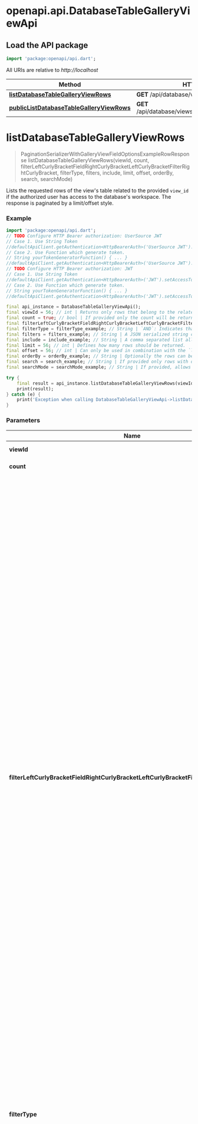 # openapi.api.DatabaseTableGalleryViewApi

## Load the API package
```dart
import 'package:openapi/api.dart';
```

All URIs are relative to *http://localhost*

Method | HTTP request | Description
------------- | ------------- | -------------
[**listDatabaseTableGalleryViewRows**](DatabaseTableGalleryViewApi.md#listdatabasetablegalleryviewrows) | **GET** /api/database/views/gallery/{view_id}/ | 
[**publicListDatabaseTableGalleryViewRows**](DatabaseTableGalleryViewApi.md#publiclistdatabasetablegalleryviewrows) | **GET** /api/database/views/gallery/{slug}/public/rows/ | 


# **listDatabaseTableGalleryViewRows**
> PaginationSerializerWithGalleryViewFieldOptionsExampleRowResponse listDatabaseTableGalleryViewRows(viewId, count, filterLeftCurlyBracketFieldRightCurlyBracketLeftCurlyBracketFilterRightCurlyBracket, filterType, filters, include, limit, offset, orderBy, search, searchMode)



Lists the requested rows of the view's table related to the provided `view_id` if the authorized user has access to the database's workspace. The response is paginated by a limit/offset style.

### Example
```dart
import 'package:openapi/api.dart';
// TODO Configure HTTP Bearer authorization: UserSource JWT
// Case 1. Use String Token
//defaultApiClient.getAuthentication<HttpBearerAuth>('UserSource JWT').setAccessToken('YOUR_ACCESS_TOKEN');
// Case 2. Use Function which generate token.
// String yourTokenGeneratorFunction() { ... }
//defaultApiClient.getAuthentication<HttpBearerAuth>('UserSource JWT').setAccessToken(yourTokenGeneratorFunction);
// TODO Configure HTTP Bearer authorization: JWT
// Case 1. Use String Token
//defaultApiClient.getAuthentication<HttpBearerAuth>('JWT').setAccessToken('YOUR_ACCESS_TOKEN');
// Case 2. Use Function which generate token.
// String yourTokenGeneratorFunction() { ... }
//defaultApiClient.getAuthentication<HttpBearerAuth>('JWT').setAccessToken(yourTokenGeneratorFunction);

final api_instance = DatabaseTableGalleryViewApi();
final viewId = 56; // int | Returns only rows that belong to the related view's table.
final count = true; // bool | If provided only the count will be returned.
final filterLeftCurlyBracketFieldRightCurlyBracketLeftCurlyBracketFilterRightCurlyBracket = filterLeftCurlyBracketFieldRightCurlyBracketLeftCurlyBracketFilterRightCurlyBracket_example; // String | The rows can optionally be filtered by the same view filters available for the views. Multiple filters can be provided if they follow the same format. The field and filter variable indicate how to filter and the value indicates where to filter on.  For example if you provide the following GET parameter `filter__field_1__equal=test` then only rows where the value of field_1 is equal to test are going to be returned.  The following filters are available: equal, not_equal, filename_contains, files_lower_than, has_file_type, contains, contains_not, contains_word, doesnt_contain_word, length_is_lower_than, higher_than, higher_than_or_equal, lower_than, lower_than_or_equal, is_even_and_whole, date_equal, date_before, date_before_or_equal, date_after_days_ago, date_after, date_after_or_equal, date_not_equal, date_equals_today, date_before_today, date_after_today, date_within_days, date_within_weeks, date_within_months, date_equals_days_ago, date_equals_months_ago, date_equals_years_ago, date_equals_week, date_equals_month, date_equals_day_of_month, date_equals_year, date_is, date_is_not, date_is_before, date_is_on_or_before, date_is_after, date_is_on_or_after, date_is_within, single_select_equal, single_select_not_equal, single_select_is_any_of, single_select_is_none_of, link_row_has, link_row_has_not, link_row_contains, link_row_not_contains, boolean, empty, not_empty, multiple_select_has, multiple_select_has_not, multiple_collaborators_has, multiple_collaborators_has_not, user_is, user_is_not, has_value_equal, has_not_value_equal, has_value_contains, has_not_value_contains, has_value_contains_word, has_not_value_contains_word, has_value_length_is_lower_than, has_all_values_equal, has_empty_value, has_not_empty_value, has_any_select_option_equal, has_none_select_option_equal.  **Please note that if the `filters` parameter is provided, this parameter will be ignored.**     **Please note that by passing the filter parameters the view filters saved for the view itself will be ignored.**
final filterType = filterType_example; // String | `AND`: Indicates that the rows must match all the provided filters.  `OR`: Indicates that the rows only have to match one of the filters.  This works only if two or more filters are provided.  **Please note that if the `filters` parameter is provided, this parameter will be ignored.**
final filters = filters_example; // String | A JSON serialized string containing the filter tree to apply to this view. The filter tree is a nested structure containing the filters that need to be applied.   An example of a valid filter tree is the following:`{\"filter_type\": \"AND\", \"filters\": [{\"field\": 1, \"type\": \"equal\", \"value\": \"test\"}]}`. The `field` value must be the ID of the field to filter on, or the name of the field if `user_field_names` is true.  The following filters are available: equal, not_equal, filename_contains, files_lower_than, has_file_type, contains, contains_not, contains_word, doesnt_contain_word, length_is_lower_than, higher_than, higher_than_or_equal, lower_than, lower_than_or_equal, is_even_and_whole, date_equal, date_before, date_before_or_equal, date_after_days_ago, date_after, date_after_or_equal, date_not_equal, date_equals_today, date_before_today, date_after_today, date_within_days, date_within_weeks, date_within_months, date_equals_days_ago, date_equals_months_ago, date_equals_years_ago, date_equals_week, date_equals_month, date_equals_day_of_month, date_equals_year, date_is, date_is_not, date_is_before, date_is_on_or_before, date_is_after, date_is_on_or_after, date_is_within, single_select_equal, single_select_not_equal, single_select_is_any_of, single_select_is_none_of, link_row_has, link_row_has_not, link_row_contains, link_row_not_contains, boolean, empty, not_empty, multiple_select_has, multiple_select_has_not, multiple_collaborators_has, multiple_collaborators_has_not, user_is, user_is_not, has_value_equal, has_not_value_equal, has_value_contains, has_not_value_contains, has_value_contains_word, has_not_value_contains_word, has_value_length_is_lower_than, has_all_values_equal, has_empty_value, has_not_empty_value, has_any_select_option_equal, has_none_select_option_equal.  **Please note that if this parameter is provided, all other `filter__{field}__{filter}` will be ignored, as well as the `filter_type` parameter.**  **Please note that by passing the filters parameter the view filters saved for the view itself will be ignored.**
final include = include_example; // String | A comma separated list allowing the values of `field_options` and `row_metadata` which will add the object/objects with the same name to the response if included. The `field_options` object contains user defined view settings for each field. For example the field's width is included in here. The `row_metadata` object includes extra row specific data on a per row basis.
final limit = 56; // int | Defines how many rows should be returned.
final offset = 56; // int | Can only be used in combination with the `limit` parameter and defines from which offset the rows should be returned.
final orderBy = orderBy_example; // String | Optionally the rows can be ordered by provided field ids separated by comma. By default a field is ordered in ascending (A-Z) order, but by prepending the field with a '-' it can be ordered descending (Z-A).
final search = search_example; // String | If provided only rows with data that matches the search query are going to be returned.
final searchMode = searchMode_example; // String | If provided, allows API consumers to determine what kind of search experience they wish to have. If the default `SearchModes.MODE_FT_WITH_COUNT` is used, then Postgres full-text search is used. If `SearchModes.MODE_COMPAT` is provided then the search term will be exactly searched for including whitespace on each cell. This is the Baserow legacy search behaviour.

try {
    final result = api_instance.listDatabaseTableGalleryViewRows(viewId, count, filterLeftCurlyBracketFieldRightCurlyBracketLeftCurlyBracketFilterRightCurlyBracket, filterType, filters, include, limit, offset, orderBy, search, searchMode);
    print(result);
} catch (e) {
    print('Exception when calling DatabaseTableGalleryViewApi->listDatabaseTableGalleryViewRows: $e\n');
}
```

### Parameters

Name | Type | Description  | Notes
------------- | ------------- | ------------- | -------------
 **viewId** | **int**| Returns only rows that belong to the related view's table. | 
 **count** | **bool**| If provided only the count will be returned. | [optional] 
 **filterLeftCurlyBracketFieldRightCurlyBracketLeftCurlyBracketFilterRightCurlyBracket** | **String**| The rows can optionally be filtered by the same view filters available for the views. Multiple filters can be provided if they follow the same format. The field and filter variable indicate how to filter and the value indicates where to filter on.  For example if you provide the following GET parameter `filter__field_1__equal=test` then only rows where the value of field_1 is equal to test are going to be returned.  The following filters are available: equal, not_equal, filename_contains, files_lower_than, has_file_type, contains, contains_not, contains_word, doesnt_contain_word, length_is_lower_than, higher_than, higher_than_or_equal, lower_than, lower_than_or_equal, is_even_and_whole, date_equal, date_before, date_before_or_equal, date_after_days_ago, date_after, date_after_or_equal, date_not_equal, date_equals_today, date_before_today, date_after_today, date_within_days, date_within_weeks, date_within_months, date_equals_days_ago, date_equals_months_ago, date_equals_years_ago, date_equals_week, date_equals_month, date_equals_day_of_month, date_equals_year, date_is, date_is_not, date_is_before, date_is_on_or_before, date_is_after, date_is_on_or_after, date_is_within, single_select_equal, single_select_not_equal, single_select_is_any_of, single_select_is_none_of, link_row_has, link_row_has_not, link_row_contains, link_row_not_contains, boolean, empty, not_empty, multiple_select_has, multiple_select_has_not, multiple_collaborators_has, multiple_collaborators_has_not, user_is, user_is_not, has_value_equal, has_not_value_equal, has_value_contains, has_not_value_contains, has_value_contains_word, has_not_value_contains_word, has_value_length_is_lower_than, has_all_values_equal, has_empty_value, has_not_empty_value, has_any_select_option_equal, has_none_select_option_equal.  **Please note that if the `filters` parameter is provided, this parameter will be ignored.**     **Please note that by passing the filter parameters the view filters saved for the view itself will be ignored.** | [optional] 
 **filterType** | **String**| `AND`: Indicates that the rows must match all the provided filters.  `OR`: Indicates that the rows only have to match one of the filters.  This works only if two or more filters are provided.  **Please note that if the `filters` parameter is provided, this parameter will be ignored.** | [optional] 
 **filters** | **String**| A JSON serialized string containing the filter tree to apply to this view. The filter tree is a nested structure containing the filters that need to be applied.   An example of a valid filter tree is the following:`{\"filter_type\": \"AND\", \"filters\": [{\"field\": 1, \"type\": \"equal\", \"value\": \"test\"}]}`. The `field` value must be the ID of the field to filter on, or the name of the field if `user_field_names` is true.  The following filters are available: equal, not_equal, filename_contains, files_lower_than, has_file_type, contains, contains_not, contains_word, doesnt_contain_word, length_is_lower_than, higher_than, higher_than_or_equal, lower_than, lower_than_or_equal, is_even_and_whole, date_equal, date_before, date_before_or_equal, date_after_days_ago, date_after, date_after_or_equal, date_not_equal, date_equals_today, date_before_today, date_after_today, date_within_days, date_within_weeks, date_within_months, date_equals_days_ago, date_equals_months_ago, date_equals_years_ago, date_equals_week, date_equals_month, date_equals_day_of_month, date_equals_year, date_is, date_is_not, date_is_before, date_is_on_or_before, date_is_after, date_is_on_or_after, date_is_within, single_select_equal, single_select_not_equal, single_select_is_any_of, single_select_is_none_of, link_row_has, link_row_has_not, link_row_contains, link_row_not_contains, boolean, empty, not_empty, multiple_select_has, multiple_select_has_not, multiple_collaborators_has, multiple_collaborators_has_not, user_is, user_is_not, has_value_equal, has_not_value_equal, has_value_contains, has_not_value_contains, has_value_contains_word, has_not_value_contains_word, has_value_length_is_lower_than, has_all_values_equal, has_empty_value, has_not_empty_value, has_any_select_option_equal, has_none_select_option_equal.  **Please note that if this parameter is provided, all other `filter__{field}__{filter}` will be ignored, as well as the `filter_type` parameter.**  **Please note that by passing the filters parameter the view filters saved for the view itself will be ignored.** | [optional] 
 **include** | **String**| A comma separated list allowing the values of `field_options` and `row_metadata` which will add the object/objects with the same name to the response if included. The `field_options` object contains user defined view settings for each field. For example the field's width is included in here. The `row_metadata` object includes extra row specific data on a per row basis. | [optional] 
 **limit** | **int**| Defines how many rows should be returned. | [optional] 
 **offset** | **int**| Can only be used in combination with the `limit` parameter and defines from which offset the rows should be returned. | [optional] 
 **orderBy** | **String**| Optionally the rows can be ordered by provided field ids separated by comma. By default a field is ordered in ascending (A-Z) order, but by prepending the field with a '-' it can be ordered descending (Z-A). | [optional] 
 **search** | **String**| If provided only rows with data that matches the search query are going to be returned. | [optional] 
 **searchMode** | **String**| If provided, allows API consumers to determine what kind of search experience they wish to have. If the default `SearchModes.MODE_FT_WITH_COUNT` is used, then Postgres full-text search is used. If `SearchModes.MODE_COMPAT` is provided then the search term will be exactly searched for including whitespace on each cell. This is the Baserow legacy search behaviour. | [optional] 

### Return type

[**PaginationSerializerWithGalleryViewFieldOptionsExampleRowResponse**](PaginationSerializerWithGalleryViewFieldOptionsExampleRowResponse.md)

### Authorization

[UserSource JWT](../README.md#UserSource JWT), [JWT](../README.md#JWT)

### HTTP request headers

 - **Content-Type**: Not defined
 - **Accept**: application/json

[[Back to top]](#) [[Back to API list]](../README.md#documentation-for-api-endpoints) [[Back to Model list]](../README.md#documentation-for-models) [[Back to README]](../README.md)

# **publicListDatabaseTableGalleryViewRows**
> PublicPaginationSerializerWithGalleryViewFieldOptionsExampleRowResponse publicListDatabaseTableGalleryViewRows(slug, count, excludeFields, filterLeftCurlyBracketFieldRightCurlyBracketLeftCurlyBracketFilterRightCurlyBracket, filterType, filters, include, includeFields, limit, offset, orderBy, page, search, searchMode, size)



Lists the requested rows of the view's table related to the provided `slug` if the gallery view is public.The response is paginated either by a limit/offset or page/size style. The style depends on the provided GET parameters. The properties of the returned rows depends on which fields the table has. For a complete overview of fields use the **list_database_table_fields** endpoint to list them all. In the example all field types are listed, but normally the number in field_{id} key is going to be the id of the field. The value is what the user has provided and the format of it depends on the fields type.  

### Example
```dart
import 'package:openapi/api.dart';
// TODO Configure HTTP Bearer authorization: UserSource JWT
// Case 1. Use String Token
//defaultApiClient.getAuthentication<HttpBearerAuth>('UserSource JWT').setAccessToken('YOUR_ACCESS_TOKEN');
// Case 2. Use Function which generate token.
// String yourTokenGeneratorFunction() { ... }
//defaultApiClient.getAuthentication<HttpBearerAuth>('UserSource JWT').setAccessToken(yourTokenGeneratorFunction);
// TODO Configure HTTP Bearer authorization: JWT
// Case 1. Use String Token
//defaultApiClient.getAuthentication<HttpBearerAuth>('JWT').setAccessToken('YOUR_ACCESS_TOKEN');
// Case 2. Use Function which generate token.
// String yourTokenGeneratorFunction() { ... }
//defaultApiClient.getAuthentication<HttpBearerAuth>('JWT').setAccessToken(yourTokenGeneratorFunction);

final api_instance = DatabaseTableGalleryViewApi();
final slug = slug_example; // String | Returns only rows that belong to the related view.
final count = true; // bool | If provided only the count will be returned.
final excludeFields = excludeFields_example; // String | All the fields are included in the response by default. You can select a subset of fields by providing the exclude_fields query parameter. If you for example provide the following GET parameter `exclude_fields=field_1,field_2` then the fields with id `1` and id `2` are going to be excluded from the selection and response. 
final filterLeftCurlyBracketFieldRightCurlyBracketLeftCurlyBracketFilterRightCurlyBracket = filterLeftCurlyBracketFieldRightCurlyBracketLeftCurlyBracketFilterRightCurlyBracket_example; // String | The rows can optionally be filtered by the same view filters available for the views. Multiple filters can be provided if they follow the same format. The field and filter variable indicate how to filter and the value indicates where to filter on.  For example if you provide the following GET parameter `filter__field_1__equal=test` then only rows where the value of field_1 is equal to test are going to be returned.  The following filters are available: equal, not_equal, filename_contains, files_lower_than, has_file_type, contains, contains_not, contains_word, doesnt_contain_word, length_is_lower_than, higher_than, higher_than_or_equal, lower_than, lower_than_or_equal, is_even_and_whole, date_equal, date_before, date_before_or_equal, date_after_days_ago, date_after, date_after_or_equal, date_not_equal, date_equals_today, date_before_today, date_after_today, date_within_days, date_within_weeks, date_within_months, date_equals_days_ago, date_equals_months_ago, date_equals_years_ago, date_equals_week, date_equals_month, date_equals_day_of_month, date_equals_year, date_is, date_is_not, date_is_before, date_is_on_or_before, date_is_after, date_is_on_or_after, date_is_within, single_select_equal, single_select_not_equal, single_select_is_any_of, single_select_is_none_of, link_row_has, link_row_has_not, link_row_contains, link_row_not_contains, boolean, empty, not_empty, multiple_select_has, multiple_select_has_not, multiple_collaborators_has, multiple_collaborators_has_not, user_is, user_is_not, has_value_equal, has_not_value_equal, has_value_contains, has_not_value_contains, has_value_contains_word, has_not_value_contains_word, has_value_length_is_lower_than, has_all_values_equal, has_empty_value, has_not_empty_value, has_any_select_option_equal, has_none_select_option_equal.  **Please note that if the `filters` parameter is provided, this parameter will be ignored.**   
final filterType = filterType_example; // String | `AND`: Indicates that the rows must match all the provided filters.  `OR`: Indicates that the rows only have to match one of the filters.  This works only if two or more filters are provided.  **Please note that if the `filters` parameter is provided, this parameter will be ignored.**
final filters = filters_example; // String | A JSON serialized string containing the filter tree to apply to this view. The filter tree is a nested structure containing the filters that need to be applied.   An example of a valid filter tree is the following:`{\"filter_type\": \"AND\", \"filters\": [{\"field\": 1, \"type\": \"equal\", \"value\": \"test\"}]}`. The `field` value must be the ID of the field to filter on, or the name of the field if `user_field_names` is true.  The following filters are available: equal, not_equal, filename_contains, files_lower_than, has_file_type, contains, contains_not, contains_word, doesnt_contain_word, length_is_lower_than, higher_than, higher_than_or_equal, lower_than, lower_than_or_equal, is_even_and_whole, date_equal, date_before, date_before_or_equal, date_after_days_ago, date_after, date_after_or_equal, date_not_equal, date_equals_today, date_before_today, date_after_today, date_within_days, date_within_weeks, date_within_months, date_equals_days_ago, date_equals_months_ago, date_equals_years_ago, date_equals_week, date_equals_month, date_equals_day_of_month, date_equals_year, date_is, date_is_not, date_is_before, date_is_on_or_before, date_is_after, date_is_on_or_after, date_is_within, single_select_equal, single_select_not_equal, single_select_is_any_of, single_select_is_none_of, link_row_has, link_row_has_not, link_row_contains, link_row_not_contains, boolean, empty, not_empty, multiple_select_has, multiple_select_has_not, multiple_collaborators_has, multiple_collaborators_has_not, user_is, user_is_not, has_value_equal, has_not_value_equal, has_value_contains, has_not_value_contains, has_value_contains_word, has_not_value_contains_word, has_value_length_is_lower_than, has_all_values_equal, has_empty_value, has_not_empty_value, has_any_select_option_equal, has_none_select_option_equal.  **Please note that if this parameter is provided, all other `filter__{field}__{filter}` will be ignored, as well as the `filter_type` parameter.**
final include = include_example; // String | A comma separated list allowing the values of `field_options` which will add the object/objects with the same name to the response if included. The `field_options` object contains user defined view settings for each field. For example the field's width is included in here.
final includeFields = includeFields_example; // String | All the fields are included in the response by default. You can select a subset of fields by providing the fields query parameter. If you for example provide the following GET parameter `include_fields=field_1,field_2` then only the fields with id `1` and id `2` are going to be selected and included in the response.
final limit = 56; // int | Defines how many rows should be returned.
final offset = 56; // int | Can only be used in combination with the `limit` parameter and defines from which offset the rows should be returned.
final orderBy = orderBy_example; // String | Optionally the rows can be ordered by provided field ids separated by comma. By default a field is ordered in ascending (A-Z) order, but by prepending the field with a '-' it can be ordered descending (Z-A).
final page = 56; // int | Defines which page of rows should be returned. Either the `page` or `limit` can be provided, not both.
final search = search_example; // String | If provided only rows with data that matches the search query are going to be returned.
final searchMode = searchMode_example; // String | If provided, allows API consumers to determine what kind of search experience they wish to have. If the default `SearchModes.MODE_FT_WITH_COUNT` is used, then Postgres full-text search is used. If `SearchModes.MODE_COMPAT` is provided then the search term will be exactly searched for including whitespace on each cell. This is the Baserow legacy search behaviour.
final size = 56; // int | Can only be used in combination with the `page` parameter and defines how many rows should be returned.

try {
    final result = api_instance.publicListDatabaseTableGalleryViewRows(slug, count, excludeFields, filterLeftCurlyBracketFieldRightCurlyBracketLeftCurlyBracketFilterRightCurlyBracket, filterType, filters, include, includeFields, limit, offset, orderBy, page, search, searchMode, size);
    print(result);
} catch (e) {
    print('Exception when calling DatabaseTableGalleryViewApi->publicListDatabaseTableGalleryViewRows: $e\n');
}
```

### Parameters

Name | Type | Description  | Notes
------------- | ------------- | ------------- | -------------
 **slug** | **String**| Returns only rows that belong to the related view. | 
 **count** | **bool**| If provided only the count will be returned. | [optional] 
 **excludeFields** | **String**| All the fields are included in the response by default. You can select a subset of fields by providing the exclude_fields query parameter. If you for example provide the following GET parameter `exclude_fields=field_1,field_2` then the fields with id `1` and id `2` are going to be excluded from the selection and response.  | [optional] 
 **filterLeftCurlyBracketFieldRightCurlyBracketLeftCurlyBracketFilterRightCurlyBracket** | **String**| The rows can optionally be filtered by the same view filters available for the views. Multiple filters can be provided if they follow the same format. The field and filter variable indicate how to filter and the value indicates where to filter on.  For example if you provide the following GET parameter `filter__field_1__equal=test` then only rows where the value of field_1 is equal to test are going to be returned.  The following filters are available: equal, not_equal, filename_contains, files_lower_than, has_file_type, contains, contains_not, contains_word, doesnt_contain_word, length_is_lower_than, higher_than, higher_than_or_equal, lower_than, lower_than_or_equal, is_even_and_whole, date_equal, date_before, date_before_or_equal, date_after_days_ago, date_after, date_after_or_equal, date_not_equal, date_equals_today, date_before_today, date_after_today, date_within_days, date_within_weeks, date_within_months, date_equals_days_ago, date_equals_months_ago, date_equals_years_ago, date_equals_week, date_equals_month, date_equals_day_of_month, date_equals_year, date_is, date_is_not, date_is_before, date_is_on_or_before, date_is_after, date_is_on_or_after, date_is_within, single_select_equal, single_select_not_equal, single_select_is_any_of, single_select_is_none_of, link_row_has, link_row_has_not, link_row_contains, link_row_not_contains, boolean, empty, not_empty, multiple_select_has, multiple_select_has_not, multiple_collaborators_has, multiple_collaborators_has_not, user_is, user_is_not, has_value_equal, has_not_value_equal, has_value_contains, has_not_value_contains, has_value_contains_word, has_not_value_contains_word, has_value_length_is_lower_than, has_all_values_equal, has_empty_value, has_not_empty_value, has_any_select_option_equal, has_none_select_option_equal.  **Please note that if the `filters` parameter is provided, this parameter will be ignored.**    | [optional] 
 **filterType** | **String**| `AND`: Indicates that the rows must match all the provided filters.  `OR`: Indicates that the rows only have to match one of the filters.  This works only if two or more filters are provided.  **Please note that if the `filters` parameter is provided, this parameter will be ignored.** | [optional] 
 **filters** | **String**| A JSON serialized string containing the filter tree to apply to this view. The filter tree is a nested structure containing the filters that need to be applied.   An example of a valid filter tree is the following:`{\"filter_type\": \"AND\", \"filters\": [{\"field\": 1, \"type\": \"equal\", \"value\": \"test\"}]}`. The `field` value must be the ID of the field to filter on, or the name of the field if `user_field_names` is true.  The following filters are available: equal, not_equal, filename_contains, files_lower_than, has_file_type, contains, contains_not, contains_word, doesnt_contain_word, length_is_lower_than, higher_than, higher_than_or_equal, lower_than, lower_than_or_equal, is_even_and_whole, date_equal, date_before, date_before_or_equal, date_after_days_ago, date_after, date_after_or_equal, date_not_equal, date_equals_today, date_before_today, date_after_today, date_within_days, date_within_weeks, date_within_months, date_equals_days_ago, date_equals_months_ago, date_equals_years_ago, date_equals_week, date_equals_month, date_equals_day_of_month, date_equals_year, date_is, date_is_not, date_is_before, date_is_on_or_before, date_is_after, date_is_on_or_after, date_is_within, single_select_equal, single_select_not_equal, single_select_is_any_of, single_select_is_none_of, link_row_has, link_row_has_not, link_row_contains, link_row_not_contains, boolean, empty, not_empty, multiple_select_has, multiple_select_has_not, multiple_collaborators_has, multiple_collaborators_has_not, user_is, user_is_not, has_value_equal, has_not_value_equal, has_value_contains, has_not_value_contains, has_value_contains_word, has_not_value_contains_word, has_value_length_is_lower_than, has_all_values_equal, has_empty_value, has_not_empty_value, has_any_select_option_equal, has_none_select_option_equal.  **Please note that if this parameter is provided, all other `filter__{field}__{filter}` will be ignored, as well as the `filter_type` parameter.** | [optional] 
 **include** | **String**| A comma separated list allowing the values of `field_options` which will add the object/objects with the same name to the response if included. The `field_options` object contains user defined view settings for each field. For example the field's width is included in here. | [optional] 
 **includeFields** | **String**| All the fields are included in the response by default. You can select a subset of fields by providing the fields query parameter. If you for example provide the following GET parameter `include_fields=field_1,field_2` then only the fields with id `1` and id `2` are going to be selected and included in the response. | [optional] 
 **limit** | **int**| Defines how many rows should be returned. | [optional] 
 **offset** | **int**| Can only be used in combination with the `limit` parameter and defines from which offset the rows should be returned. | [optional] 
 **orderBy** | **String**| Optionally the rows can be ordered by provided field ids separated by comma. By default a field is ordered in ascending (A-Z) order, but by prepending the field with a '-' it can be ordered descending (Z-A). | [optional] 
 **page** | **int**| Defines which page of rows should be returned. Either the `page` or `limit` can be provided, not both. | [optional] 
 **search** | **String**| If provided only rows with data that matches the search query are going to be returned. | [optional] 
 **searchMode** | **String**| If provided, allows API consumers to determine what kind of search experience they wish to have. If the default `SearchModes.MODE_FT_WITH_COUNT` is used, then Postgres full-text search is used. If `SearchModes.MODE_COMPAT` is provided then the search term will be exactly searched for including whitespace on each cell. This is the Baserow legacy search behaviour. | [optional] 
 **size** | **int**| Can only be used in combination with the `page` parameter and defines how many rows should be returned. | [optional] 

### Return type

[**PublicPaginationSerializerWithGalleryViewFieldOptionsExampleRowResponse**](PublicPaginationSerializerWithGalleryViewFieldOptionsExampleRowResponse.md)

### Authorization

[UserSource JWT](../README.md#UserSource JWT), [JWT](../README.md#JWT)

### HTTP request headers

 - **Content-Type**: Not defined
 - **Accept**: application/json

[[Back to top]](#) [[Back to API list]](../README.md#documentation-for-api-endpoints) [[Back to Model list]](../README.md#documentation-for-models) [[Back to README]](../README.md)

